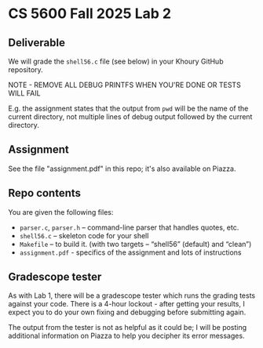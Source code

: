 # CS 5600 Fall 2025 Lab 2

## Deliverable
We will grade the `shell56.c` file (see below) in your Khoury GitHub repository.

NOTE - REMOVE ALL DEBUG PRINTFS WHEN YOU'RE DONE OR TESTS WILL FAIL

E.g. the assignment states that the output from `pwd` will be the name of the current directory, 
not multiple lines of debug output followed by the current directory. 

## Assignment
See the file "assignment.pdf" in this repo; it's also available on Piazza.

## Repo contents
You are given the following files:

* `parser.c`, `parser.h` – command-line parser that handles quotes, etc.
* `shell56.c` – skeleton code for your shell
* `Makefile` – to build it. (with two targets – “shell56” (default) and “clean”)
* `assignment.pdf` - specifics of the assignment and lots of instructions

## Gradescope tester
As with Lab 1, there will be a gradescope tester which runs the grading tests against your code. 
There is a 4-hour lockout - after getting your results, I expect you to do your own fixing 
and debugging before submitting again.

The output from the tester is not as helpful as it could be; I will be posting additional
information on Piazza to help you decipher its error messages.
